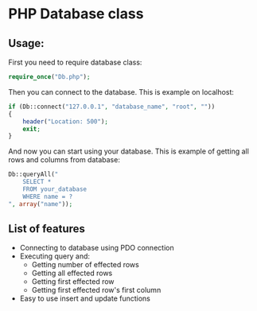 # PHP Database class

## Usage:
First you need to require database class:
```php
require_once("Db.php");
```
Then you can connect to the database. This is example on localhost:
```php
if (Db::connect("127.0.0.1", "database_name", "root", ""))
{
    header("Location: 500");
    exit;
}
```
And now you can start using your database. This is example of getting all rows and columns from database:
```php
Db::queryAll("
    SELECT *
    FROM your_database
    WHERE name = ?
", array("name"));
```

## List of features
- Connecting to database using PDO connection
- Executing query and:
    - Getting number of effected rows
    - Getting all effected rows
    - Getting first effected row
    - Getting first effected row's first column
- Easy to use insert and update functions
